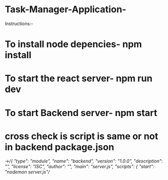 # Task-Manager-Application-


Instructions:-


# To install node depencies- npm install

# To start the react server- npm run dev

# To start Backend server- npm start


# cross check is script is same or not in backend package.json 
->*/{
  "type": "module",
  "name": "backend",
  "version": "1.0.0",
  "description": "",
  "license": "ISC",
  "author": "",
  "main": "server.js",
  "scripts": {
    "start": "nodemon server.js"/*




